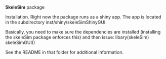 **SkeleSim** package

Installation.  Right now the package runs as a shiny app. The app is
located in the subdirectory inst/shiny/skeleSimShinyGUI.  

Basically, you need to make sure the dependencies are installed (installing the skeleSim package enforces this) and then issue:
 libary(skeleSim)
 skeleSimGUI()

See the README in that
folder for additional information.

